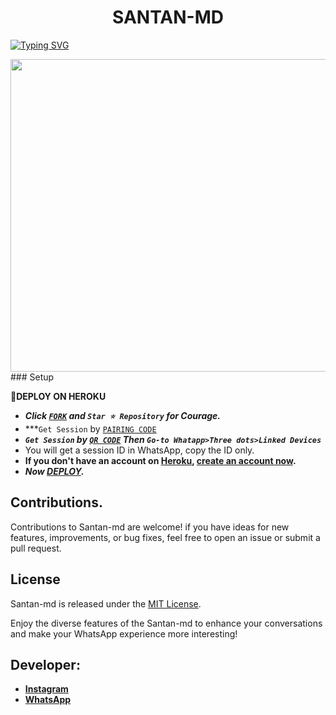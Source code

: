  <h1 align="center"> SANTAN-MD  </h1>
<a href="https://git.io/typing-svg"><img src="https://readme-typing-svg.demolab.com?font=Black+Ops+One&size=50&pause=1000&color=1BAFBAFF&center=true&width=1150&height=100&lines=SANTAN BOT;MULTI+DEVICE+WHATSAPP+BOT;CREATED+BY+LOUIE+SAM; RELEASED+BY+SANTAN.2024" alt="Typing SVG" /></a>
  </p>



<img src="https://telegra.ph/file/3a9e30cf4db75622e0d07.jpg" width="650" height="500"/>
### Setup

**📌DEPLOY ON HEROKU**
   - ***Click [`FORK`](https://github.com/louiesammy/santan-Bot/fork) and `Star ⭐ Repository` for Courage.***
   - ***`Get Session` by  [`PAIRING CODE`](https://megatronkim-c3bee4d3c846.herokuapp.com/)
   - ***`Get Session` by  [`QR CODE`](https://megatronkim-c3bee4d3c846.herokuapp.com/qr) Then `Go-to Whatapp>Three dots>Linked Devices`***
   - You will get a session ID in WhatsApp, copy the ID only.
   - **If you don't have an account on [Heroku](https://signup.heroku.com/), [create an account now](https://signup.heroku.com/).**
   - ***Now [DEPLOY](https://dashboard.heroku.com/new?template=https://github.com/louiesammy/santan-md).***


## Contributions.  

Contributions to Santan-md are welcome! if you have ideas for new features, improvements, or bug fixes, feel free to open an issue or submit a pull request.

## License

Santan-md is released under the [MIT License](https://opensource.org/licenses/MIT).

Enjoy the diverse features of the Santan-md to enhance your conversations and make your WhatsApp experience more interesting!

## Developer:

- [**Instagram**](https://instagram.com/free_luger_veils)
- [**WhatsApp**](https://wa.me/254711376529)

